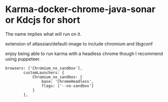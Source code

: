 # Karma-docker-chrome-java-sonar or Kdcjs for short

The name implies what will run on it.

extension of atlassian/default-image to include chromium and libgconf

enjoy being able to run karma with a headless chrome though I recommend using puppeteer.

```
browsers: ['Chromium_no_sandbox'],
        customLaunchers: {
            Chromium_no_sandbox: {
                base: 'ChromeHeadless',
                flags: ['--no-sandbox']
            }
        },
```
